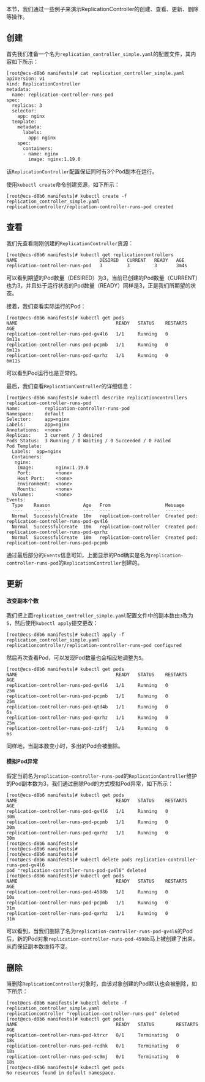 本节，我们通过一些例子来演示ReplicationController的创建、查看、更新、删除等操作。

## 创建
首先我们准备一个名为`replication_controller_simple.yaml`的配置文件，其内容如下所示：
```
[root@ecs-d8b6 manifests]# cat replication_controller_simple.yaml 
apiVersion: v1
kind: ReplicationController
metadata:
  name: replication-controller-runs-pod
spec:
  replicas: 3
  selector:
    app: nginx
  template:
    metadata:
      labels:
        app: nginx
    spec:
      containers:
      - name: nginx
        image: nginx:1.19.0
```
该`ReplicationController`配置保证同时有3个Pod副本在运行。

使用`kubectl create`命令创建资源，如下所示：
```
[root@ecs-d8b6 manifests]# kubectl create -f replication_controller_simple.yaml 
replicationcontroller/replication-controller-runs-pod created
```

## 查看
我们先查看刚刚创建的`ReplicationController`资源：
```
[root@ecs-d8b6 manifests]# kubectl get replicationcontrollers 
NAME                              DESIRED   CURRENT   READY   AGE
replication-controller-runs-pod   3         3         3       3m4s
```
可以看到期望的Pod数量（DESIRED）为3，当前已创建的Pod数量（CURRENT）也为3，并且处于运行状态的Pod数量（READY）同样是3，正是我们所期望的状态。

接着，我们查看实际运行的Pod：
```
[root@ecs-d8b6 manifests]# kubectl get pods
NAME                                    READY   STATUS    RESTARTS   AGE
replication-controller-runs-pod-gv4l6   1/1     Running   0          6m11s
replication-controller-runs-pod-pcpmb   1/1     Running   0          6m11s
replication-controller-runs-pod-qxrhz   1/1     Running   0          6m11s
```
可以看到Pod运行也是正常的。

最后，我们查看`ReplicationController`的详细信息：
```
[root@ecs-d8b6 manifests]# kubectl describe replicationcontrollers replication-controller-runs-pod 
Name:         replication-controller-runs-pod
Namespace:    default
Selector:     app=nginx
Labels:       app=nginx
Annotations:  <none>
Replicas:     3 current / 3 desired
Pods Status:  3 Running / 0 Waiting / 0 Succeeded / 0 Failed
Pod Template:
  Labels:  app=nginx
  Containers:
   nginx:
    Image:        nginx:1.19.0
    Port:         <none>
    Host Port:    <none>
    Environment:  <none>
    Mounts:       <none>
  Volumes:        <none>
Events:
  Type    Reason            Age   From                    Message
  ----    ------            ----  ----                    -------
  Normal  SuccessfulCreate  10m   replication-controller  Created pod: replication-controller-runs-pod-gv4l6
  Normal  SuccessfulCreate  10m   replication-controller  Created pod: replication-controller-runs-pod-qxrhz
  Normal  SuccessfulCreate  10m   replication-controller  Created pod: replication-controller-runs-pod-pcpmb
```
通过最后部分的`Events`信息可知，上面显示的Pod确实是名为`replication-controller-runs-pod`的`ReplicationController`创建的。

## 更新
#### 改变副本个数
我们把上面`replication_controller_simple.yaml`配置文件中的副本数由`3`改为`5`，然后使用`kubectl apply`提交更改：
```
[root@ecs-d8b6 manifests]# kubectl apply -f replication_controller_simple.yaml 
replicationcontroller/replication-controller-runs-pod configured
```

然后再次查看Pod，可以发现Pod数量也会相应地调整为`5`。
```
[root@ecs-d8b6 manifests]# kubectl get pods
NAME                                    READY   STATUS    RESTARTS   AGE
replication-controller-runs-pod-gv4l6   1/1     Running   0          25m
replication-controller-runs-pod-pcpmb   1/1     Running   0          25m
replication-controller-runs-pod-qtd4b   1/1     Running   0          6s
replication-controller-runs-pod-qxrhz   1/1     Running   0          25m
replication-controller-runs-pod-zz6fj   1/1     Running   0          6s
```
同样地，当副本数变小时，多出的Pod会被删除。

#### 模拟Pod异常
假定当前名为`replication-controller-runs-pod`的`ReplicationController`维护的Pod副本数为3，我们通过删除Pod的方式模拟Pod异常，如下所示：
```
[root@ecs-d8b6 manifests]# kubectl get pods
NAME                                    READY   STATUS    RESTARTS   AGE
replication-controller-runs-pod-gv4l6   1/1     Running   0          30m
replication-controller-runs-pod-pcpmb   1/1     Running   0          30m
replication-controller-runs-pod-qxrhz   1/1     Running   0          30m
[root@ecs-d8b6 manifests]# 
[root@ecs-d8b6 manifests]# 
[root@ecs-d8b6 manifests]# 
[root@ecs-d8b6 manifests]# kubectl delete pods replication-controller-runs-pod-gv4l6 
pod "replication-controller-runs-pod-gv4l6" deleted
[root@ecs-d8b6 manifests]# kubectl get pods
NAME                                    READY   STATUS    RESTARTS   AGE
replication-controller-runs-pod-4598b   1/1     Running   0          10s
replication-controller-runs-pod-pcpmb   1/1     Running   0          31m
replication-controller-runs-pod-qxrhz   1/1     Running   0          31m
```
可以看到，当我们删除了名为`replication-controller-runs-pod-gv4l6`的Pod后，新的Pod对象`replication-controller-runs-pod-4598b`马上被创建了出来，从而保证副本数维持不变。

## 删除
当删除`ReplicationController`对象时，由该对象创建的Pod默认也会被删除，如下所示：
```
[root@ecs-d8b6 manifests]# kubectl delete -f replication_controller_simple.yaml 
replicationcontroller "replication-controller-runs-pod" deleted
[root@ecs-d8b6 manifests]# kubectl get pods
NAME                                    READY   STATUS        RESTARTS   AGE
replication-controller-runs-pod-ktrxr   0/1     Terminating   0          18s
replication-controller-runs-pod-rcdhk   0/1     Terminating   0          18s
replication-controller-runs-pod-sc9mj   0/1     Terminating   0          18s
[root@ecs-d8b6 manifests]# kubectl get pods
No resources found in default namespace.
```

